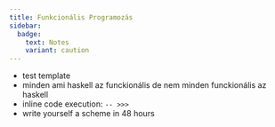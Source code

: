 ```yaml
---
title: Funkcionális Programozás
sidebar:
  badge:
    text: Notes
    variant: caution
---
```


- test template
- minden ami haskell az funckionális de nem minden funckionális az haskell
- inline code execution: `-- >>>`
- write yourself a scheme in 48 hours

